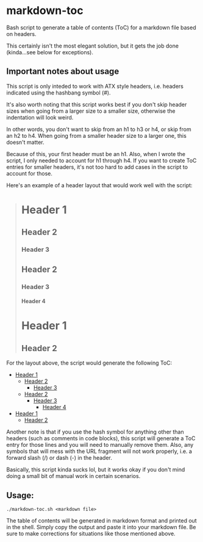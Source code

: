 # markdown-toc
Bash script to generate a table of contents (ToC) for a markdown file based on headers. 

This certainly isn't the most elegant solution, but it gets the job done (kinda...see below for exceptions).

## Important notes about usage

This script is only inteded to work with ATX style headers, i.e. headers indicated using the hashbang symbol (#).

It's also worth noting that this script works best if you don't skip header sizes when going from a larger size to a smaller size, otherwise the indentation will look weird. 

In other words, you don't want to skip from an h1 to h3 or h4, or skip from an h2 to h4. When going from a smaller header size to a larger one, this doesn't matter.

Because of this, your first header must be an h1. Also, when I wrote the script, I only needed to account for h1 through h4. If you want to create ToC entries for smaller headers, it's not too hard to add cases in the script to account for those.

Here's an example of a header layout that would work well with the script:

> # Header 1
>
> ## Header 2
>
> ### Header 3
>
> ## Header 2
>
> ### Header 3
>
> #### Header 4
>
> # Header 1
>
> ## Header 2
> 

For the layout above, the script would generate the following ToC:
 * [Header 1](#header-1)
	* [Header 2](#header-2)
		* [Header 3](#header-3)
	* [Header 2](#header-2)
		* [Header 3](#header-3)
			* [Header 4](#header-4)
* [Header 1](#header-1)
	* [Header 2](#header-2)

Another note is that if you use the hash symbol for anything other than headers (such as comments in code blocks), this script will generate a ToC entry for those lines and you will need to manually remove them. Also, any symbols that will mess with the URL fragment will not work properly, i.e. a forward slash (/) or dash (-) in the header.

Basically, this script kinda sucks lol, but it works okay if you don't mind doing a small bit of manual work in certain scenarios.



## Usage:
```
./markdown-toc.sh <markdown file>
```
The table of contents will be generated in markdown format and printed out in the shell. Simply copy the output and paste it into your markdown file. Be sure to make corrections for situations like those mentioned above.
